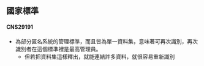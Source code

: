 ## 國家標準
#### CNS29191
- 為部分匿名系統的管理標準，而且皆為單一資料集，意味著可再次識別，再次識別者在這個標準裡是最高管理員。
    - 但若把資料集這樣釋出，就能連結許多資料，就很容易重新識別
